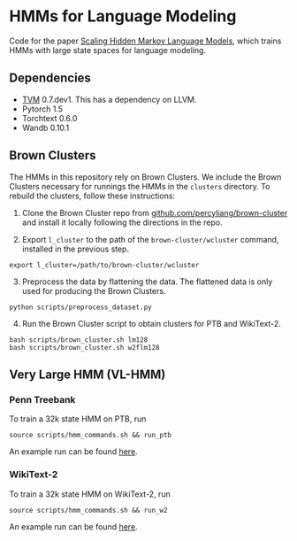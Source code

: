 # HMMs for Language Modeling

Code for the paper [Scaling Hidden Markov Language Models](),
which trains HMMs with large state spaces for language modeling.

## Dependencies
* [TVM](https://tvm.apache.org/docs/install/from_source.html#developers-get-source-from-github) 0.7.dev1. This has a dependency on LLVM.
* Pytorch 1.5
* Torchtext 0.6.0
* Wandb 0.10.1

## Brown Clusters
The HMMs in this repository rely on Brown Clusters.
We include the Brown Clusters necessary for runnings the HMMs in the `clusters` directory.
To rebuild the clusters, follow these instructions:

1. Clone the Brown Cluster repo from
[github.com/percyliang/brown-cluster](https://github.com/percyliang/brown-cluster)
and install it locally following the directions in the repo.

2. Export `l_cluster` to the path of the `brown-cluster/wcluster` command,
installed in the previous step.
```
export l_cluster=/path/to/brown-cluster/wcluster
```

3. Preprocess the data by flattening the data.
The flattened data is only used for producing the Brown Clusters.
```
python scripts/preprocess_dataset.py
```

4. Run the Brown Cluster script to obtain clusters for PTB and WikiText-2.
```
bash scripts/brown_cluster.sh lm128
bash scripts/brown_cluster.sh w2flm128
```

## Very Large HMM (VL-HMM)

### Penn Treebank
To train a 32k state HMM on PTB, run
```
source scripts/hmm_commands.sh && run_ptb
```
An example run can be found [here](https://wandb.ai/justinchiu/hmm-lm/runs/1bkzvixn/logs).

### WikiText-2
To train a 32k state HMM on WikiText-2, run
```
source scripts/hmm_commands.sh && run_w2
```
An example run can be found [here](https://wandb.ai/justinchiu/hmm-lm/runs/1ciz3kxf/logs).

